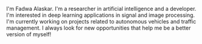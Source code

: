 I'm Fadwa Alaskar. I'm a researcher in artificial intelligence and a developer. I'm interested in deep learning applications in signal and image processing. 
I'm currently working on projects related to autonomous vehicles and traffic management. 
I always look for new opportunities that help me be a better version of myself!
